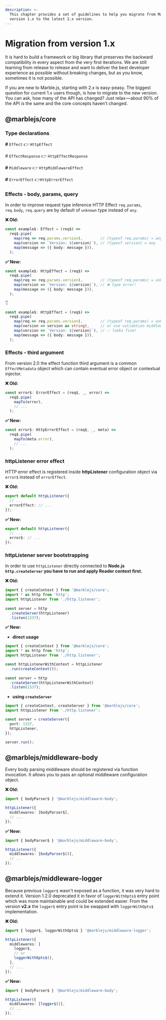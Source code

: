 ```yaml
---
description: >-
  This chapter provides a set of guidelines to help you migrate from Marble.js
  version 1.x to the latest 2.x version.
---
```


# Migration from version 1.x

It is hard to build a framework or big library that preserves the backward compatibility in every aspect from the very first iterations. We are still learning from release to release and want to deliver the best developer experience as possible without breaking changes, but as you know, sometimes it is not possible.

If you are new to Marble.js, starting with 2.x is easy-peasy. The biggest question for current 1.x users though, is how to migrate to the new version. You can ask, how many of the API has changed? Just relax — about 90% of the API is the same and the core concepts haven’t changed. 

## @marblejs/core

### Type declarations

**\#** `Effect`  👉 `HttpEffect`

\# `EffectResponse` 👉 `HttpEffectResponse`

**\#** `Middleware`   👉 `HttpMiddlewareEffect`

**\#** `ErrorEffect`  👉`HttpErrorEffect` 

### Effects - body, params, query

In order to improve request type inference HTTP Effect `req.params`, `req.body`, `req.query` are by default of `unknown` type instead of `any`.

**❌ Old:**

```typescript
const example$: Effect = (req$) =>
  req$.pipe(
    map(req => req.params.version),        // (typeof req.params) = any
    map(version => `Version: ${version}`), // (typeof version) = any
    map(message => ({ body: message })),
  );
```

**✅ New:**

```typescript
const example$: HttpEffect = (req$) =>
  req$.pipe(
    map(req => req.params.version),        // (typeof req.params) = unknown
    map(version => `Version: ${version}`), // ❌ type error!
    map(message => ({ body: message })),
  );
  
👇

const example$: HttpEffect = (req$) =>
  req$.pipe(
    map(req => req.params.version),        // (typeof req.params) = unknown
    map(version => version as string),     // or use validation middleware
    map(version => `Version: ${version}`), // ✅ looks fine!
    map(message => ({ body: message })),
  );
```

### Effects - third argument

From version 2.0 the effect function third argument is a common `EffectMetadata` object which can contain eventual error object or contextual injector.

**❌ Old:**

```typescript
const error$: ErrorEffect = (req$, _, error) =>
  req$.pipe(
    mapTo(error),
    // ...
  );
```

**✅ New:**

```typescript
const error$: HttpErrorEffect = (req$, _, meta) =>
  req$.pipe(
    mapTo(meta.error),
    // ...
  );
```

### httpListener error effect 

HTTP error effect is registered inside **httpListener** configuration object via `error$` instead of `errorEffect`.

**❌ Old:**

```typescript
export default httpListener({
  // ...
  errorEffect: // ...
});
```

**✅ New:**

```typescript
export default httpListener({
  // ...
  error$: // ...
});
```

### httpListener server bootstrapping

In order to use `httpListener` directly connected to ****Node.js `http.createServer` you have to run and apply Reader context first**.**

**❌ Old:**

```typescript
import { createContext } from '@marblejs/core';
import * as http from 'http';
import httpListener from './http.listener';
  
const server = http
  .createServer(httpListener)
  .listen(1337);
```

**✅ New:**

* **direct usage**

```typescript
import { createContext } from '@marblejs/core';
import * as http from 'http';
import httpListener from './http.listener';

const httpListenerWithContext = httpListener
  .run(createContext());
  
const server = http
  .createServer(httpListenerWithContext)
  .listen(1337);
```

* **using `createServer`** 

```typescript
import { createContext, createServer } from '@marblejs/core';
import httpListener from './http.listener';

const server = createServer({
  port: 1337,
  httpListener,
});

server.run();
```

## @marblejs/middleware-body

Every body parsing middleware should be registered via function invocation. It allows you to pass an optional middleware configuration object. 

**❌ Old:**

```typescript
import { bodyParser$ } '@marblejs/middleware-body';

httpListener({
  middlewares: [bodyParser$],
  // ...
});
```

**✅ New:**

```typescript
import { bodyParser$ } '@marblejs/middleware-body';

httpListener({
  middlewares: [bodyParser$()],
  // ...
});
```

## @marblejs/middleware-logger

Because previous `logger$` wasn't exposed as a function, it was very hard to extend it. Version 1.2.0 deprecated it in favor of `loggerWithOpts$` entry point which was more maintainable and could be extended easier. From the version **v2.x** the `logger$` entry point is be swapped with `loggerWithOpts$` implementation.

**❌ Old:**

```typescript
import { logger$, loggerWithOpts$ } '@marblejs/middleware-logger';

httpListener({
  middlewares: [
    logger$,
    // or
    loggerWithOpts$(),
  ],
  // ...
});
```

**✅ New:**

```typescript
import { bodyParser$ } '@marblejs/middleware-body';

httpListener({
  middlewares: [logger$()],
  // ...
});
```


